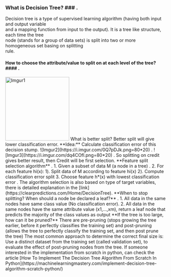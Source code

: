 ### What is Decision Tree? ### . 
Decision tree is a type of supervised learning algorithm (having both input and output variable  
and a mapping function from input to the output). It is a tree like structure, each time the tree  
node (stands for a group of data sets) is split into two or more homogeneous set basing on splitting   
rule.   
#### How to choose the attribute/value to split on at each level of the tree? #### . 
<img src="https://i.imgur.com/fuIkOnL.png" alt="Imgur1" style="width: 200px;"/>
What is better split? Better split will give lower classification error.  
**Idea:** Calculate classification error of this decision stump.  
![Imgur2](https://i.imgur.com/0Q7pDJk.png=80*20) . 
![Imgur3](https://i.imgur.com/dq4COfl.png=80*20) . 
So splitting on credit gives better result, then Credit will be first selection.  
**Feature split selection algorithm** . 
1. Given a subset of data M (a node in a tree) . 
2. For each feature hi(x):  
  1). Split data of M according to feature hi(x)
  2). Compute classification error split
3. Choose feature h*(x) with lowest classification error .   
The algorithm selection is also based on type of target variables, there is detailed explanation in the [link](https://clearpredictions.com/Home/DecisionTree).  
**When to stop splitting? When should a node be declared a leaf?** . 
1. All data in the same nodes have same class value (No classification error).  
2. All data in the same nodes have the same attribute value (x1,...,xm), return  
a leaf node that predicts the majority of the class values as output
**If the tree is too large, how can it be pruned?**  
There are pre-pruning (stops growing the tree earlier, before it perfectly classifies the training set)   
and post-pruning (allows the tree to perfectly classify the training set, and then post prune the tree)  
The most common approach to determine the correct final size is:   
Use a distinct dataset from the training set (called validation set), to evaluate the effect of post-pruning  
nodes from the tree.  
If someone interested in the implementation from scratch in python, can check the article  
[How To Implement The Decision Tree Algorithm From Scratch In Python](https://machinelearningmastery.com/implement-decision-tree-algorithm-scratch-python/)  



